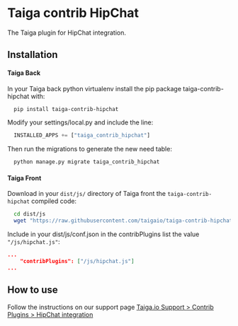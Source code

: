 Taiga contrib HipChat
=====================

The Taiga plugin for HipChat integration.

Installation
------------

#### Taiga Back

In your Taiga back python virtualenv install the pip package taiga-contrib-hipchat with:

```bash
  pip install taiga-contrib-hipchat
```

Modify your settings/local.py and include the line:

```python
  INSTALLED_APPS += ["taiga_contrib_hipchat"]
```

Then run the migrations to generate the new need table:

```bash
  python manage.py migrate taiga_contrib_hipchat
```

#### Taiga Front

Download in your `dist/js/` directory of Taiga front the `taiga-contrib-hipchat` compiled code:

```bash
  cd dist/js
  wget "https://raw.githubusercontent.com/taigaio/taiga-contrib-hipchat/$(pip show taiga-contrib-github-hipchat | awk '/^Version: /{print $2}')/front/dist/hipchat.js"
```

Include in your dist/js/conf.json in the contribPlugins list the value `"/js/hipchat.js"`:

```json
...
    "contribPlugins": ["/js/hipchat.js"]
...
```

How to use
----------

Follow the instructions on our support page [Taiga.io Support > Contrib Plugins > HipChat integration](https://taiga.io/support/hipchat-integration/ "Taiga.io Support > Contrib Plugins > HipChat integration")
